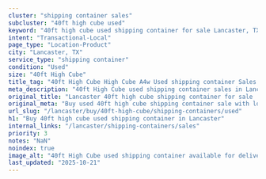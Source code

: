 ```yaml
---
cluster: "shipping container sales"
subcluster: "40ft high cube used"
keyword: "40ft high cube used shipping container for sale Lancaster, TX"
intent: "Transactional-Local"
page_type: "Location-Product"
city: "Lancaster, TX"
service_type: "shipping container"
condition: "Used"
size: "40ft High Cube"
title_tag: "40ft High Cube High Cube A4w Used shipping container Sales in Lancaster | LC Container"
meta_description: "40ft High Cube used shipping container sales in Lancaster. High cube containers with extra height. Fast delivery, competitive pricing. Serving shipping containers area. Quote ID: YWV. Call (214) 524-4168 for your free quote today."
original_title: "Lancaster 40ft high cube shipping container for sale | LC"
original_meta: "Buy used 40ft high cube shipping container sale with local delivery in Lancaster, TX. LC Container — local Since 2003. Request a fast quote today."
url_slug: "/lancaster/buy/40ft-high-cube/shipping-containers/used"
h1: "Buy 40ft high cube used shipping container in Lancaster"
internal_links: "/lancaster/shipping-containers/sales"
priority: 3
notes: "NaN"
noindex: true
image_alt: "40ft High Cube used shipping container available for delivery in Lancaster"
last_updated: "2025-10-21"
---
```


<!-- TODO: Add unique city/inventory copy, images, and internal links here. -->
